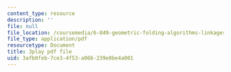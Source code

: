 ```yaml
---
content_type: resource
description: ''
file: null
file_location: /coursemedia/6-849-geometric-folding-algorithms-linkages-origami-polyhedra-fall-2012/3afb0feb7ce34f53a066239e0be4a001_wPPf9S7IiAs.pdf
file_type: application/pdf
resourcetype: Document
title: 3play pdf file
uid: 3afb0feb-7ce3-4f53-a066-239e0be4a001
---
```

